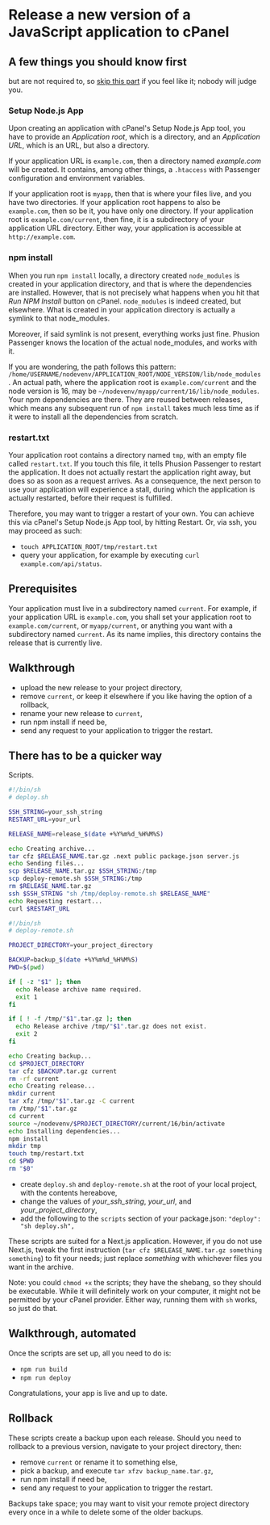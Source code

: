 # Release a new version of a JavaScript application to cPanel

## A few things you should know first

but are not required to, so [skip this part](#prerequisites) if you feel like it; nobody will judge you.

### Setup Node.js App

Upon creating an application with cPanel's Setup Node.js App tool, you have to provide an _Application root_, which is a directory, and an _Application URL_, which is an URL, but also a directory. 

If your application URL is `example.com`, then a directory named _example.com_ will be created. It contains, among other things, a `.htaccess` with Passenger configuration and environment variables.

If your application root is `myapp`, then that is where your files live, and you have two directories. If your application root happens to also be `example.com`, then so be it, you have only one directory. If your application root is `example.com/current`, then fine, it is a subdirectory of your application URL directory. Either way, your application is accessible at `http://example.com`.

### npm install

When you run `npm install` locally, a directory created `node_modules` is created in your application directory, and that is where the dependencies are installed. However, that is not precisely what happens when you hit that _Run NPM Install_ button on cPanel. `node_modules` is indeed created, but elsewhere. What is created in your application directory is actually a symlink to that node_modules.

Moreover, if said symlink is not present, everything works just fine. Phusion Passenger knows the location of the actual node_modules, and works with it.

If you are wondering, the path follows this pattern: `/home/USERNAME/nodevenv/APPLICATION_ROOT/NODE_VERSION/lib/node_modules`. An actual path, where the application root is `example.com/current` and the node version is 16, may be `~/nodevenv/myapp/current/16/lib/node_modules`. Your npm dependencies are there. They are reused between releases, which means any subsequent run of `npm install` takes much less time as if it were to install all the dependencies from scratch.

### restart.txt

Your application root contains a directory named `tmp`, with an empty file called `restart.txt`. If you touch this file, it tells Phusion Passenger to restart the application. It does not actually restart the application right away, but does so as soon as a request arrives. As a consequence, the next person to use your application will experience a stall, during which the application is actually restarted, before their request is fulfilled. 

Therefore, you may want to trigger a restart of your own. You can achieve this via cPanel's Setup Node.js App tool, by hitting Restart. Or, via ssh, you may proceed as such:
- `touch APPLICATION_ROOT/tmp/restart.txt`
- query your application, for example by executing `curl example.com/api/status`.

## Prerequisites

Your application must live in a subdirectory named `current`. For example, if your application URL is `example.com`, you shall set your application root to `example.com/current`, or `myapp/current`, or anything you want with a subdirectory named `current`. As its name implies, this directory contains the release that is currently live.

## Walkthrough

- upload the new release to your project directory,
- remove `current`, or keep it elsewhere if you like having the option of a rollback,
- rename your new release to `current`,
- run npm install if need be,
- send any request to your application to trigger the restart.

## There has to be a quicker way

Scripts.

```sh
#!/bin/sh
# deploy.sh

SSH_STRING=your_ssh_string
RESTART_URL=your_url

RELEASE_NAME=release_$(date +%Y%m%d_%H%M%S)

echo Creating archive...
tar cfz $RELEASE_NAME.tar.gz .next public package.json server.js
echo Sending files...
scp $RELEASE_NAME.tar.gz $SSH_STRING:/tmp
scp deploy-remote.sh $SSH_STRING:/tmp
rm $RELEASE_NAME.tar.gz
ssh $SSH_STRING "sh /tmp/deploy-remote.sh $RELEASE_NAME"
echo Requesting restart...
curl $RESTART_URL
```

```sh
#!/bin/sh
# deploy-remote.sh

PROJECT_DIRECTORY=your_project_directory

BACKUP=backup_$(date +%Y%m%d_%H%M%S)
PWD=$(pwd)

if [ -z "$1" ]; then
  echo Release archive name required.
  exit 1
fi

if [ ! -f /tmp/"$1".tar.gz ]; then
  echo Release archive /tmp/"$1".tar.gz does not exist.
  exit 2
fi

echo Creating backup...
cd $PROJECT_DIRECTORY
tar cfz $BACKUP.tar.gz current
rm -rf current
echo Creating release...
mkdir current
tar xfz /tmp/"$1".tar.gz -C current
rm /tmp/"$1".tar.gz
cd current
source ~/nodevenv/$PROJECT_DIRECTORY/current/16/bin/activate
echo Installing dependencies...
npm install
mkdir tmp
touch tmp/restart.txt
cd $PWD
rm "$0"
```

- create `deploy.sh` and `deploy-remote.sh` at the root of your local project, with the contents hereabove,
- change the values of _your_ssh_string_, _your_url_, and _your_project_directory_,
- add the following to the `scripts` section of your package.json: `"deploy": "sh deploy.sh",`

These scripts are suited for a Next.js application. However, if you do not use Next.js, tweak the first instruction (`tar cfz $RELEASE_NAME.tar.gz something something`) to fit your needs; just replace _something_ with whichever files you want in the archive.

Note: you could `chmod +x` the scripts; they have the shebang, so they should be executable. While it will definitely work on your computer, it might not be permitted by your cPanel provider. Either way, running them with `sh` works, so just do that.


## Walkthrough, automated

Once the scripts are set up, all you need to do is:

- `npm run build`
- `npm run deploy`

Congratulations, your app is live and up to date.


## Rollback

These scripts create a backup upon each release. Should you need to rollback to a previous version, navigate to your project directory, then:
- remove `current` or rename it to something else,
- pick a backup, and execute `tar xfzv backup_name.tar.gz`,
- run npm install if need be,
- send any request to your application to trigger the restart.

 Backups take space; you may want to visit your remote project directory every once in a while to delete some of the older backups.
